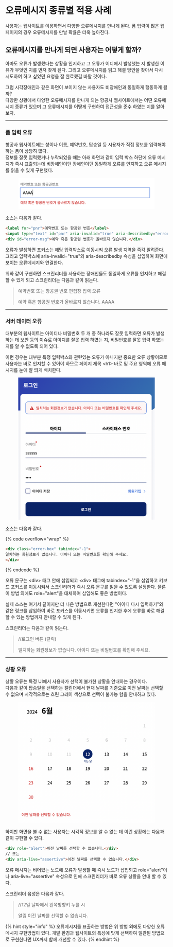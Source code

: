 # 오류메시지 종류별 적용 사례

사용자는 웹사이트를 이용하면서 다양한 오류메시지를 만나게 된다. 폼 입력이 많은 웹페이지의 경우 오류메시지를 만날 확률은 더욱 높아진다.&#x20;

## 오류메시지를 만나게 되면 사용자는 어떻게 할까?

아마도 오류가 발생했다는 상황을 인지하고 그 오류가 어디에서 발생했는 지 발생한 이유가 무엇인 지를 먼저 찾게 된다. 그리고 오류메시지를 읽고 해결 방안을 찾아서 다시 시도하여 하고 싶었던 요청을 잘 완료했길 바랄 것이다.

그럼 시각장애인과 같은 화면이 보이지 않는 사용자도 비장애인과 동일하게 행동하게 될까?\
다양한 상황에서 다양한 오류메시지를 만나게 되는 항공사 웹사이트에서는 어떤 오류메시지 종류가 있으며 그 오류메시지를 어떻게 구현하여 접근성을 준수 하였는 지를 알아보자.

***

### 폼 입력 오류

항공사 웹사이트에는 성이나 이름, 예약번호, 탑승일 등 시용자가 직접 정보를 입력해야 하는 폼이 상당히 많다.  \
정보를 잘못 입력했거나 누락되었을 때는 아래 화면과 같이 입력 박스 하단에 오류 메시지가 즉시 표출되는데 비장애인이던 장애인이던 동일하게 오류를 인지하고 오류 메시지를 읽을 수 있게 구현했다.

<div align="left">

<figure><img src="../../.gitbook/assets/image.png" alt="" width="563"><figcaption></figcaption></figure>

</div>

소스는 다음과 같다.

```html
<label for="pnr">예약번호 또는 항공권 번호</label>
<input type="text" id="pnr" aria-invalid="true" aria-describedby="error-msg">
<div id="error-msg">예약 혹은 항공권 번호가 올바르지 않습니다.</div>
```

오류가 발생하면 포커스는 해당 입력박스로 이동시켜 오류 발생 지역을 즉각 알려준다. 그리고 입력박스에 aria-invalid="true"와  aria-describedby 속성을 삽입하여 화면에 보이는 오류메시지와 연결한다.

위와 같이 구현하면 스크린리더를 사용하는 장애인들도 동일하게 오류를 인지하고 해결할 수 있게 되고 스크린리더는 다음과 같이 읽는다.

> 예약번호 또는 항공권 번호 편집창 입력 오류
>
> 예약 혹은 항공권 번호가 올바르지 않습니다. AAAA

***

### 서버 데이터 오류

대부분의 웹사이트는 아이디나 비밀번호 두 개 중 하나라도 잘못 입력하면 오류가 발생하는 데 보안 등의 이슈로 아이디를 잘못 입력 하였는 지, 비밀번호를 잘못 입력 하였는 지를 알 수 없도록 되어 있다.

이런 경우는 대부분 특정 입력박스와 관련있는 오류가 아니지만 중요한 오류 상황이므로 사용자는 바로 인지할 수 있어야 하므로 페이지 제목 \<h1> 바로 밑 주요 영역에 오류 메시지를 눈에 잘 띄게 배치한다.

<div align="left">

<figure><img src="../../.gitbook/assets/image (1).png" alt="" width="563"><figcaption></figcaption></figure>

</div>

소스는 다음과 같다.

{% code overflow="wrap" %}
```html
<div class="error-box" tabindex="-1">
일치하는 회원정보가 없습니다. 아이디 또는 비밀번호를 확인해 주세요.
</div>
```
{% endcode %}

오류 문구는 \<div> 태그 안에 삽입되고 \<div> 태그에 tabindex="-1"을 삽입하고 키보드 포커스를 이동시켜서 스크린리더가 즉시 오류 문구를 읽을 수 있도록 설정한다. 물론 이 방법 외에도 role="alert"을 대체하여 삽입해도 좋은 방법이다.

실제 소스는 여기서 끝이지만 더 나은 방법으로 개선한다면 "아이디 다시 입력하기"와 같은 링크를 삽입하여 바로 포커스를 이동시키면 오류를 인지한 후에 오류를 바로 해결할 수 있는 방법까지 안내할 수 있게 된다.

스크린리더는 다음과 같이 읽는다.

> //로그인 버튼 (클릭)
>
> 일치하는 회원정보가 없습니다. 아이디 또는 비밀번호를 확인해 주세요.

***

### 상황 오류

상황 오류는 특정 UI에서 사용자가 선택이 불가한 상황을 안내하는 경우이다.\
다음과 같이 탑승일을 선택하는 캘린더에서 현재 날짜를 기준으로 이전 날짜는 선택할 수 없으며 시각적으로는 흐린 그레이 색상으로 선택이 불가능 함을 안내하고 있다.&#x20;

<div align="left">

<figure><img src="../../.gitbook/assets/image (2).png" alt="" width="563"><figcaption></figcaption></figure>

</div>

하지만 화면을 볼 수 없는 사용자는 시각적 정보를 알 수 없는 데 이런 상황에는 다음과 같이 구현할 수 있다.&#x20;

```html
<div role="alert">이전 날짜를 선택할 수 없습니다.</div>
// 또는
<div aria-live="assertive">이전 날짜를 선택할 수 없습니다.</div>
```

오류 메시지는 비어있는 노드에 오류가 발생할 때 즉시 노드가 삽입되고 role="alert"이나 aria-live="assertive" 속성으로 인해 스크린리더가 바로 오류 상황을 안내 할 수 있다.

스크린리더 음성은 다음과 같다.

> //12일 날짜에서 왼쪽방향키 누를 시
>
> 알림 이전 날짜를 선택할 수 없습니다.



{% hint style="info" %}
오류메시지를 표출하는 방법은 위 방법 외에도 다양한 오류 메시지 구현방법이 있다. 개발 환경과 웹사이트의 특성에 맞게 선택하여 일관된 방법으로 구현한다면 UX까지 함께 개선할 수 있다.
{% endhint %}
